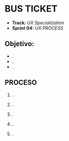 # BUS TICKET

* **Track:** _UX Specialization_
* **Sprint 04:** _UX PROCESS_

## Objetivo:


* .
* .
* .

## PROCESO

1. .

2. .

3. .

4. .

5. .
